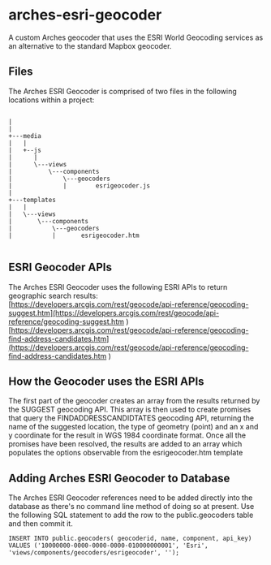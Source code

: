 # arches-esri-geocoder
A custom Arches geocoder that uses the ESRI World Geocoding services as an alternative to the standard Mapbox geocoder.
## Files
The Arches ESRI Geocoder is comprised of two files in the following locations within a project:
```

|               
|    
+---media
|   |           
|   +--js
|      |       
|      \---views
|          \---components
|              \---geocoders
|              |        esrigeocoder.js    
|           
+---templates
|   |       
|   \---views
|       \---components     
|           \---geocoders
|           |       esrigeocoder.htm


```
## ESRI Geocoder APIs
The Arches ESRI Geocoder uses the following ESRI APIs to return geographic search results:
[https://developers.arcgis.com/rest/geocode/api-reference/geocoding-suggest.htm](https://developers.arcgis.com/rest/geocode/api-reference/geocoding-suggest.htm ) 
[https://developers.arcgis.com/rest/geocode/api-reference/geocoding-find-address-candidates.htm](https://developers.arcgis.com/rest/geocode/api-reference/geocoding-find-address-candidates.htm ) 

## How the Geocoder uses the ESRI APIs

The first part of the geocoder creates an array from the results returned by the SUGGEST geocoding API.  This array is then used to create promises that query the FINDADDRESSCANDIDTATES geocoding API, returning the name of the suggested location, the type of geometry (point) and an x and y coordinate for the result in WGS 1984 coordinate format.  Once all the promises have been resolved, the results are added to an array which populates the options observable from the esrigeocoder.htm template

## Adding Arches ESRI Geocoder to Database

The Arches ESRI Geocoder references need to be added directly into the database as there's no command line method of doing so at present.  Use the following SQL statement to add the row to the public.geocoders table and then commit it.

``INSERT INTO public.geocoders(
	geocoderid, name, component, api_key)
	VALUES ('10000000-0000-0000-0000-010000000001', 'Esri', 'views/components/geocoders/esrigeocoder', '');``